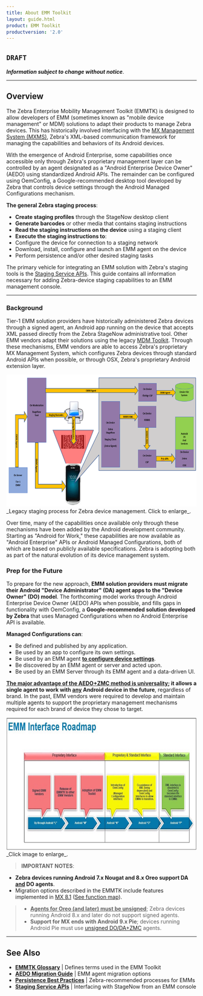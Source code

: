 ```yaml
---
title: About EMM Toolkit
layout: guide.html
product: EMM Toolkit
productversion: '2.0'
---
```


## `DRAFT`

**_Information subject to change without notice_**. 

-----

## Overview

The Zebra Enterprise Mobility Management Toolkit (EMMTK) is designed to allow developers of EMM (sometimes known as "mobile device management" or MDM) solutions to adapt their products to manage Zebra devices. This has historically involved interfacing with the [MX Management System (MXMS)](/mx/overview), Zebra's XML-based communication framework for managing the capabilities and behaviors of its Android devices. 

With the emergence of Android Enterprise, some capabilities once accessible only through Zebra's proprietary management layer can be controlled by an agent designated as a "Android Enterprise Device Owner" (AEDO) using standardized Android APIs. The remainder can be configured using OemConfig, a Google-recommended desktop tool developed by Zebra that controls device settings through the Android Managed Configurations mechanism. 

**The general Zebra staging process**:​

* **Create staging profiles** through the StageNow desktop client
* **Generate barcodes** or other media that contains staging instructions​
* **Read the staging instructions on the device** using a staging client
* **Execute the staging instructions to**:​
 * Configure the device for connection to a staging network​
 * Download, install, configure and launch an EMM agent on the device​
 * Perform persistence and/or other desired staging tasks

The primary vehicle for integrating an EMM solution with Zebra's staging tools is the [Staging Service APIs](../api). This guide contains all information necessary for adding Zebra-device staging capabilities to an EMM management console. 

<!-- 

WATCH (George's?) GTX (and possibly embed it)

DO WE WANT TO GO HERE: 
Prior solutions required two separate sets of tools: One to generate the XML-based profiles for consumption by a client on the device, and another to read them on the device and configure Zebra devices, and another could export those profiles for deployment through an EMM. Zebra is phasing out the two-tool solution in favor of informing EMM solution providers how to modify their tools to generate the XML. 

 -->

-----

### Background

Tier-1 EMM solution providers have historically administered Zebra devices through a signed agent, an Android app running on the device that accepts XML passed directly from the Zebra StageNow administrative tool. Other EMM vendors adapt their solutions using the legacy [MDM Toolkit](../mdmtk). Through these mechanisms, EMM vendors are able to access Zebra's proprietary MX Management System, which configures Zebra devices through standard Android APIs when possible, or through OSX, Zebra's proprietary Android extension layer.


<img alt="image" style="height:350px" src="legacy_staging_mechanism.png"/>
_Legacy staging process for Zebra device management. Click to enlarge_.
<br>

Over time, many of the capabilities once available only through these mechanisms have been added by the Android development community. Starting as "Android for Work," these capabilities are now available as "Android Enterprise" APIs or Android Managed Configurations, both of which are based on publicly available specifications. Zebra is adopting both as part of the natural evolution of its device management system. 

### Prep for the Future

To prepare for the new approach, **EMM solution providers must migrate their Android "Device Administrator" (DA) agent apps to the "Device Owner" (DO) model**. The forthcoming model works through Android Enterprise Device Owner (AEDO) APIs when possible, and fills gaps in functionality with OemConfig, a **Google-recommended solution developed by Zebra** that uses Managed Configurations when no Android Enterprise API is available. 

**Managed Configurations can**:

* Be defined and published by any application. 
* Be used by an app to configure its own settings. 
* Be used by an EMM agent **<u>to configure device settings</u>**. 
* Be discovered by an EMM agent or server and acted upon.
* Be used by an EMM Server through its EMM agent and a data-driven UI.

**<u>The major advantage of the [AEDO+ZMC](../migrateaedo/#unsigneddodaagentzmc) method is universality</u>; it allows a single agent to work with <u>any</u> Android device in the future**, regardless of brand. In the past, EMM vendors were required to develop and maintain multiple agents to support the proprietary management mechanisms required for each brand of device they chose to target. 

<img alt="image" style="height:350px" src="../migrateaedo/timeline.jpg"/>
_Click image to enlarge_. 
<br>

> **IMPORTANT NOTES**: <br>
* **Zebra devices running Android 7.x Nougat and 8.x Oreo support DA <u>and</u> DO agents**.
* Migration options described in the EMMTK include features implemented in [MX 8.1](/mx) ([See function map](../functionmap)).
> * **<u>Agents for Oreo (and later) must be unsigned</u>**; Zebra devices running Android 8.x and later do not support signed agents.
> * **Support for MX ends with Android 9.x Pie**; devices running Android Pie must use [unsigned DO/DA+ZMC](../migrateaedo/#unsigneddodaagentzmc) agents.

-----

## See Also

* **[EMMTK Glossary](../glossary)** | Defines terms used in the EMM Toolkit
* **[AEDO Migration Guide](../migrateaedo)** | EMM agent migration options 
* **[Persistence Best Practices](../persistence)** | Zebra-recommended processes for EMMs
* **[Staging Service APIs](../api)** | Interfacing with StageNow from an EMM console


